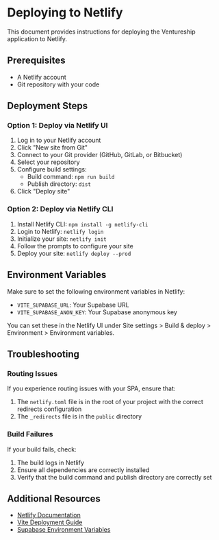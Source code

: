 # Deploying to Netlify

This document provides instructions for deploying the Ventureship application to Netlify.

## Prerequisites

- A Netlify account
- Git repository with your code

## Deployment Steps

### Option 1: Deploy via Netlify UI

1. Log in to your Netlify account
2. Click "New site from Git"
3. Connect to your Git provider (GitHub, GitLab, or Bitbucket)
4. Select your repository
5. Configure build settings:
   - Build command: `npm run build`
   - Publish directory: `dist`
6. Click "Deploy site"

### Option 2: Deploy via Netlify CLI

1. Install Netlify CLI: `npm install -g netlify-cli`
2. Login to Netlify: `netlify login`
3. Initialize your site: `netlify init`
4. Follow the prompts to configure your site
5. Deploy your site: `netlify deploy --prod`

## Environment Variables

Make sure to set the following environment variables in Netlify:

- `VITE_SUPABASE_URL`: Your Supabase URL
- `VITE_SUPABASE_ANON_KEY`: Your Supabase anonymous key

You can set these in the Netlify UI under Site settings > Build & deploy > Environment > Environment variables.

## Troubleshooting

### Routing Issues

If you experience routing issues with your SPA, ensure that:

1. The `netlify.toml` file is in the root of your project with the correct redirects configuration
2. The `_redirects` file is in the `public` directory

### Build Failures

If your build fails, check:

1. The build logs in Netlify
2. Ensure all dependencies are correctly installed
3. Verify that the build command and publish directory are correctly set

## Additional Resources

- [Netlify Documentation](https://docs.netlify.com/)
- [Vite Deployment Guide](https://vitejs.dev/guide/static-deploy.html#netlify)
- [Supabase Environment Variables](https://supabase.com/docs/guides/auth/env-variables)
